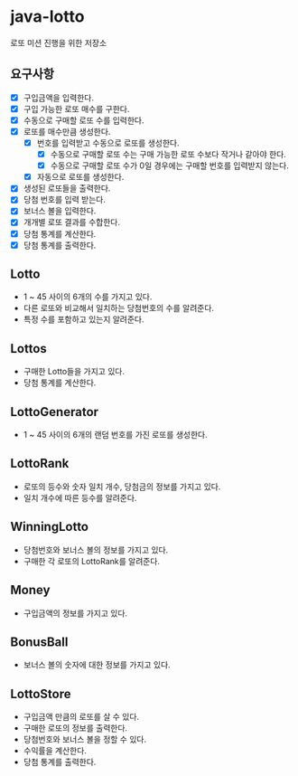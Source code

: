 # java-lotto

로또 미션 진행을 위한 저장소

## 요구사항

* [x] 구입금액을 입력한다.
* [x] 구입 가능한 로또 매수를 구한다.
* [x] 수동으로 구매할 로또 수를 입력한다.
* [x] 로또를 매수만큼 생성한다.
    * [x] 번호를 입력받고 수동으로 로또를 생성한다.
        * [x] 수동으로 구매할 로또 수는 구매 가능한 로또 수보다 작거나 같아야 한다.
        * [x] 수동으로 구매할 로또 수가 0일 경우에는 구매할 번호를 입력받지 않는다.
    * [x] 자동으로 로또를 생성한다.
* [x] 생성된 로또들을 출력한다.
* [x] 당첨 번호를 입력 받는다.
* [x] 보너스 볼을 입력한다.
* [x] 개개별 로또 결과를 수합한다.
* [x] 당첨 통계를 계산한다.
* [x] 당첨 통계를 출력한다.

## Lotto

- 1 ~ 45 사이의 6개의 수를 가지고 있다.
- 다른 로또와 비교해서 일치하는 당첨번호의 수를 알려준다.
- 특정 수를 포함하고 있는지 알려준다.

## Lottos

- 구매한 Lotto들을 가지고 있다.
- 당첨 통계를 계산한다.

## LottoGenerator

- 1 ~ 45 사이의 6개의 랜덤 번호를 가진 로또를 생성한다.

## LottoRank

- 로또의 등수와 숫자 일치 개수, 당첨금의 정보를 가지고 있다.
- 일치 개수에 따른 등수를 알려준다.

## WinningLotto

- 당첨번호와 보너스 볼의 정보를 가지고 있다.
- 구매한 각 로또의 LottoRank를 알려준다.

## Money

- 구입금액의 정보를 가지고 있다.

## BonusBall

- 보너스 볼의 숫자에 대한 정보를 가지고 있다.

## LottoStore

- 구입금액 만큼의 로또를 살 수 있다.
- 구매한 로또의 정보를 출력한다.
- 당첨번호와 보너스 볼을 정할 수 있다.
- 수익률을 계산한다.
- 당첨 통계를 출력한다.